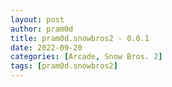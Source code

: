 ```yaml
---
layout: post
author: pram0d
title: pram0d.snowbros2 - 0.0.1
date: 2022-09-20
categories: [Arcade, Snow Bros. 2]
tags: [pram0d.snowbros2]
---
```


